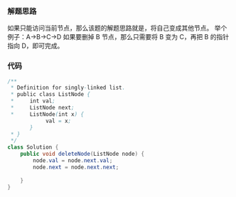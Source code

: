 ### 解题思路
如果只能访问当前节点，那么该题的解题思路就是，将自己变成其他节点。
举个例子：A->B->C->D
如果要删掉 B 节点，那么只需要将 B 变为 C，再把 B 的指针指向 D，即可完成。

### 代码

```java
/**
 * Definition for singly-linked list.
 * public class ListNode {
 *     int val;
 *     ListNode next;
 *     ListNode(int x) { 
            val = x; 
       }
 * }
 */
class Solution {
    public void deleteNode(ListNode node) {
        node.val = node.next.val;
        node.next = node.next.next;
        
    }
}
```